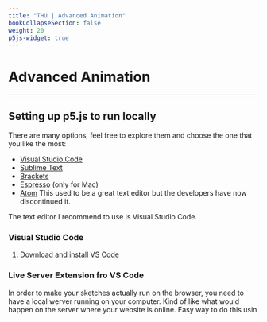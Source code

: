 ```yaml
---
title: "THU | Advanced Animation"
bookCollapseSection: false
weight: 20
p5js-widget: true
---
```


# Advanced Animation

---

## Setting up p5.js to run locally

There are many options, feel free to explore them and choose the one that you like the most:

- [Visual Studio Code](https://code.visualstudio.com/)
- [Sublime Text](https://www.sublimetext.com/)
- [Brackets](https://brackets.io/)
- [Espresso](https://espressoapp.com/) (only for Mac)
- [Atom](https://github.com/atom/atom) This used to be a great text editor but the developers have now discontinued it.

The text editor I recommend to use is Visual Studio Code.

### Visual Studio Code

1. [Download and install VS Code](https://code.visualstudio.com/)

### Live Server Extension fro VS Code

In order to make your sketches actually run on the browser, you need to have a local werver running on your computer. Kind of like what would happen on the server where your website is online. Easy way to do this usin




